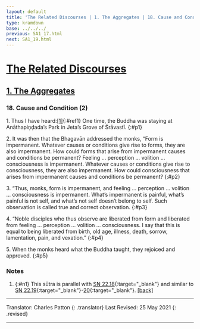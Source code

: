 ```yaml
---
layout: default
title: 'The Related Discourses | 1. The Aggregates | 18. Cause and Condition (2)'
type: kramdown
base: ../../../
previous: SA1_17.html
next: SA1_19.html
---
```


# [The Related Discourses](../index.html)
## [1. The Aggregates](index.html)
### 18. Cause and Condition (2)

1\. Thus I have heard:[\[1\]](#n1){:#ref1} One time, the Buddha was staying at Anāthapiṇḍada’s Park in Jeta’s Grove of Śrāvastī.
{:#p1}

2\. It was then that the Bhagavān addressed the monks, “Form is impermanent. Whatever causes or conditions give rise to forms, they are also impermanent. How could forms that arise from impermanent causes and conditions be permanent? Feeling … perception … volition … consciousness is impermanent. Whatever causes or conditions give rise to consciousness, they are also impermanent. How could consciousness that arises from impermanent causes and conditions be permanent?
{:#p2}

3\. “Thus, monks, form is impermanent, and feeling … perception … volition … consciousness is impermanent. What’s impermanent is painful, what’s painful is not self, and what’s not self doesn’t belong to self. Such observation is called true and correct observation.
{:#p3}

4\. “Noble disciples who thus observe are liberated from form and liberated from feeling … perception … volition … consciousness. I say that this is equal to being liberated from birth, old age, illness, death, sorrow, lamentation, pain, and vexation.”
{:#p4}

5\. When the monks heard what the Buddha taught, they rejoiced and approved.
{:#p5}

### Notes
1. {:#n1} This sūtra is parallel with [SN 22.18](https://suttacentral.net/sn22.18){:target="_blank"} and similar to [SN 22.19](https://suttacentral.net/sn22.19){:target="_blank"}-[20](https://suttacentral.net/sn22.20){:target="_blank"}. [\[back\]](#ref1)

---

Translator: Charles Patton
{: .translator}
Last Revised: 25 May 2021
{: .revised}

---
